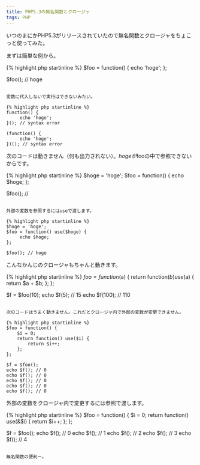 ```yaml
---
title: PHP5.3の無名関数とクロージャ
tags: PHP
---
```


いつのまにかPHP5.3がリリースされていたので無名関数とクロージャをちょこっと使ってみた。

まずは簡単な例から。

{% highlight php startinline %}
$foo = function() {
    echo 'hoge';
};

$foo(); // hoge
```

変数に代入しないで実行はできないみたい。

{% highlight php startinline %}
function() {
     echo 'hoge';
}(); // syntax error

(function() {
     echo 'hoge';
})(); // syntax error
```

次のコードは動きません（何も出力されない）。$hogeが$fooの中で参照できないからです。

{% highlight php startinline %}
$hoge = 'hoge';
$foo = function() {
     echo $hoge;
};

$foo(); //
```

外部の変数を参照するにはuseで渡します。

{% highlight php startinline %}
$hoge = 'hoge';
$foo = function() use($hoge) {
     echo $hoge;
};

$foo(); // hoge
```

こんなかんじのクロージャもちゃんと動きます。

{% highlight php startinline %}
$foo = function($a) {
     return function($b) use($a) {
          return $a + $b;
     };
};

$f = $foo(10);
echo $f(5); // 15
echo $f(100); // 110
```

次のコードはうまく動きません。これだとクロージャ内で外部の変数が変更できません。

{% highlight php startinline %}
$foo = function() {
    $i = 0;
    return function() use($i) {
        return $i++;
    };
};

$f = $foo();
echo $f(); // 0
echo $f(); // 0
echo $f(); // 0
echo $f(); // 0
echo $f(); // 0
```

外部の変数をクロージャ内で変更するには参照で渡します。

{% highlight php startinline %}
$foo = function() {
    $i = 0;
    return function() use(&$i) {
        return $i++;
    };
};

$f = $foo();
echo $f(); // 0
echo $f(); // 1
echo $f(); // 2
echo $f(); // 3
echo $f(); // 4
```

無名関数の便利ー。
